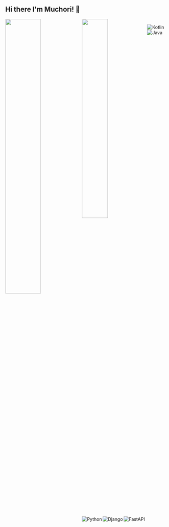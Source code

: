 ## Hi there I'm Muchori! 👋

<img align="left" width="47%" src="https://github-readme-stats.vercel.app/api?username=Muchori&show_icons=true&theme=radical"/>
<img align="left" width="40%" src="https://github-readme-stats.vercel.app/api/top-langs/?username=Muchori&layout=compact"/>


<br>
<img align="left" alt="Kotlin" src="https://img.shields.io/badge/kotlin-%230095D5.svg?style=for-the-badge&logo=kotlin&logoColor=white"/>
<img align="left"  alt="Java" src="https://img.shields.io/badge/java-%23ED8B00.svg?style=for-the-badge&logo=java&logoColor=white"/>
<img align="left"  alt="Python" src="https://img.shields.io/badge/python-3670A0?style=for-the-badge&logo=python&logoColor=ffdd54"/>
<img align="left"  alt="Django" src="https://img.shields.io/badge/django-%23092E20.svg?style=for-the-badge&logo=django&logoColor=white" />
<img alt="FastAPI" src="https://img.shields.io/badge/FastAPI-005571?style=for-the-badge&logo=fastapi"/>

